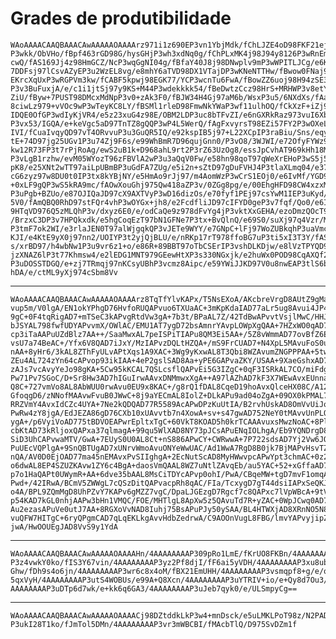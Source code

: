 # Grades de produtibilidade

    WAoAAAACAAQBAAACAwAAAAAOAAAArz971i1z690EP3vn1YbjMdk/fChLJZE4oD98FKF21ejh
    P3wkk/ObVHo/fBpf463rGD98G/hysGHjP3wh3xdNq0g/fChPLxMK4j98J94y8126P3wRnEmT
    cwQ/fAS169Jj4z98HmGCZ/NcP3wqGgNI04g/fBfaY40J8j98DNwplv9mP3wWPITLJCg/e6Kt
    7DDFsj97lCsvAZyEP3u2WzEL8vg/e8mhY6aTVD98DX1VTajDP3wKNeNTTHw/fBwow0FNaj98
    EKrcXqUxP3wRGPVm3kw/fCABF5kpwj98EGK77/YCP3wcnTu6FwA/fBowZZ6uoj98H94zSE3F
    P3v3BuFuxjA/e/c1i1jtSj97y9KS+M44P3wdekkkk54/fBeDwtzCcz98HrS+MRHWP3v8etYD
    ZiU/fByw+7PUST98DMcxMdNpP3v0+zAk3F0/fBJW34H4Gj97aM6b/WsxP3u5/6NXdXs/fAa7
    8ciwLz979+vVOc9wP3wTeyKC8LY/fBSMl1rleD98FmwNkYWaP3wf11ulhOQ/fCkXzF+iZj98
    IDQE0OfGP3wdIyKjVR4/e5z23xuG4z98E/OBM2LDP3uc8bTFvZI/e6nGXRkRaz973vuI6Xb4
    P3vx53/IGQA/e+keVgc5aD97TnTZ8gQQP3wP4L5WerQ/fAgFxvyrsT98EZi57FY2P3wOXeLp
    IVI/fCuaIvqyQD97vT4ORvvuP3u3GuQR5IQ/e92kspIB5j97+L22XCpIP3raBiu/Sns/eqys
    tE+74D97jg25UGv1P3u74Zj9F6s/e99WhBmR7D96qujGnn0/P3vO8/3WJWI/e72OfyFYWz97
    kw12R73FP3t7rPjRoAg/ewS2uB1k+D968ahL9rt2P3rZ63UzOg8/essJpCvhAT969kHh18Mb
    P3vLgB1rzhw/evM05WYozT96zFBVlA2wP3u3aQqV0Fw/e58hn98qoT97qWeXrEHoP3wS5j5Q
    pK8/e25XNt2wTT97aiLpUBmBP3uGdFA7ZUg/e5i2n+sZtD97gDuFVHJ4P3tlaXLmq04/e37W
    cG6zyz97w8DU0t0IP3tx8kYBjNY/e5HmAo9rJj97/m4AomWzP3wCrS1EOj0/e6IvMf/YGD97
    +0xLF9gQP3wS5kRA9mc/fAOwXouGhj975Qw418aZP3v/0ZGg8pg/e/00EhgHFD98CW4xzxMe
    P3uPgb+BZUo/e87OJIQaJD97cX9AXTVyP3wD16dizOs/e70fyf1PEj97csYwM1IEP3uKyd/0
    5V0/fAmQBQ0RhD97stFQr4vhP3wOYGx+jh8/e2FcdfliJD97cIFYD0geP3v7fqf/Qo0/e6Iv
    9HTqVD976Q5zMLQhP3v/dxyz6E0/e/odCaQe9z978dFvYg4jP3vktXxGEHA/ezoDmzQOcT97
    /BrzxC3DP3v7HPQkxdk/e5hgCoqEzT97bN1GFNe7P3tx+BvQlnQ/e69S0/suXj97q4Vzr/MU
    P3tmF7ok2WI/e3rlaJEN0T97alWjgqkQP3vJETe9WYY/e7GNpC+lFj97WoZUBkqhP3uaVmc+
    KJI/e4KtE9yX0j97nn2/UOIYP3t2yjQjBLU/e/nRKp17rT978ffoBG7uP3ti5xI3T3Y/fASM
    s/xrBD97/h4wbNw1P3u9vr6z1+o/e86R+89BBT97oTbCSErIP3vshDLKDjw/e8lVzTPYQD97
    jzXNAZ6lP3t77Khmsw4/e2lEDG1MNT979GEewHtXP3s330NGxjk/e2huWx0POD98CqAXQf26
    P3uDOSSTDGQ/e+zj7TRmqj97nKCsyUBhP3vcmz8Aipc/e59YWiJJKD97V0u8nwEAP3tlS6bR
    hDA/e/ctML9yXj974cSbm8Vv

---

    WAoAAAACAAQBAAACAwAAAAAOAAAArz8TqTfYlvKAPx/T5NsEXoA/AKcbreVrgD8AUtZ9gMaA
    vup5m/V0lgA/EN1okYPhgD76HvfoRUQAPvuo6TXUaAC+3mKpKdaIAD77aLr5ug8Avui4JP4X
    9gC+0F4tqRigAD7+mTSeC3kAPvgRtdVw3gA+7b3t/BPaAL7Z/42TdBwAPvvtVsjlMwC/HHJW
    bJSYAL798fwfUDYAPvvmX/OWlAC/EMU1AT7ygD72bsAmnrYAvpLOWpXgQAA+7HZxWO0qAD7W
    cp3iTaAAPuUZdBlz7AA++/SaaMwxAL7peISPiTIAPu8QM3Ei5AA+/5Z8vWmmAD77ovBfZ6EA
    vsU7a74BeAC+/Yfx6V8QAD7iJxY/MzIAPvzDQLtHZQA+/mS9FrCUAD7+N4XpL5MAvuFoS0u8
    nAA+8yHr6/3kAL8ZThFyULvAPtXqs1A9XAC+3Wg9yKxwAL8T3Qbi8WZAvumZNGPPPAA+5twA
    ZEu4AL724zYn64cAPvop93ikIAA+4eP2gslSAD8Aa+yPE6GAPvaZKY/USAA+9XaeGshxAD72
    zAJs7vcAvyYeJo98gKA+5Cw95kKCAL7QSLcsflQAPvEi5G3IZgC+0qF3ISRkAL7CO/miFdgA
    Pw71Pv7SGoC/D+Sr8Hw3AD7hIGuIrwAAvxDNMmwxXgA++A97lAZhAD7kF3X7WEwAvxEUnnak
    Q8C+727vmVo8AL8AbWUU0rwAvu0EU9x8KAC+/g8rQ1fDAL8CqeD19hoAvxQlceHX08C/A12v
    GfoqgD6/zNNofMAAvwFvuB0JWwC+8j9aYECmAL8IolZ+DLkAPu9ad04oZgA+09OX0kPMAL70
    RRZVmY4AvxIdCZc4UYA+7Ne2kQDQAD77R5589AcAPwDPzKuUtIA/B2rvhUskAD8OmVvUiJoA
    PwRw4zY8jgA/EdJEZA86gD76CXb10xUAvvtb7n4XowA+sv+s47gwAD752NeY0tMAvvUnPLQX
    ygA+/p6VyiVoAD775tBDVOEAPwrEpltxTgC+60VkT8KOAD5h0krTCAAAvuxsMwzNoAC+8PlD
    cbKtAD73kRljoxQAPxa37qlmagA+99qu5WlXAD8NY73pJCsAPuENqIOLhgA/Eb9YQNDrgD8S
    SiD3UhCAPvwaMTV/GwA+7EUyS0U0AL8Ct+nS886APwCY+CWRwwA+7P722sdsAD7Yj2Vw6JQA
    PuUEcVQPlgA+9SnQBTUgAD7xUNrvWmoAvuONYeWwUAC/Ad1WwA7RgD8B0jk7BjMAPvHsvTZP
    nQA/AV0D0EjOAD77ma45nEMAvxPvSIIghgA+2EcNutScAD8MyHWwvpcAPwYpt3chmAC+0z25
    o6dwAL8EP4SZUZKAvw1ZY6c4BgA+daosVmQAAL8WZ7uNtlZAvqEb/au5YAC+52+xGffaAD7S
    p7o1HaQAPt0UWymR+AA+6dve35bAAL8MsCiTDYcAPvp0ohI/PwA/CBqeMW+tgD7mvF1omqAA
    Pwd+/42IRwA/BCmV5ZWWgL7cQSzDitQAPvacpRh8qAC/FIa/TcxygD7gT44dsiIAPxSeQKJp
    o4A/BPL9ZQmMgD8UhPZvY7KAPv6gMZZ7vgC/DpaLJGEzgD7Rgcf7c8QAPxc7lVpWBcA+9tVX
    p54KAD7kGL0nhjAAPw3bHn1VMQC/FOE/MHTlgL8ApXw5z5QAvuTd7R+yZAC+0WpJCwq0AD74
    Au2ezasAPuVe0utJ7AA+8RGXoVvNAD8Iuhj75BsAPuPJy50ySAA/BL4HTWXjAD8XRnNO5N8A
    vuQFW7HITgC+6ryQPgmCAD7qLqEKLkgAvvHdbZedrwA/C9AOOnVugL8FBG/lmvYAPvyjipZY
    jwA/HwOOUEgJAD8VvS9y1YdA

---

    WAoAAAACAAQBAAACAwAAAAAOAAAAHn/4AAAAAAAAP309pRo1LmE/fKrUO8FKBn/4AAAAAAAA
    P3z4vwkY0ko/fIS3Y67vin/4AAAAAAAAP3yz2Pf8djI/fF6ai5yVDH/4AAAAAAAAP3xu8ubg
    Ghw/fDh9s4o6jn/4AAAAAAAAP3wr6c8x4oM/fBX21EmUHH/4AAAAAAAAP3vsmqpf8+g/e/qb
    5qxVyH/4AAAAAAAAP3utS4WOBUs/e99A+Q8Xcn/4AAAAAAAAP3uYTRIV+io/e+Qy8d7Ou3/4
    AAAAAAAAP3uDTp6d7wk/e+kk6q6GA3/4AAAAAAAAP3uJeb7qyk0/e/ULSmpyCg==

---

    WAoAAAACAAQBAAACAwAAAAAOAAAACj98DZtddkLkP3w4+mnDsck/e5uLMKLPoT98z/N2PADl
    P3ukI28T1ko/fJmTol5DMn/4AAAAAAAAP3vr3mWBCBI/fMAcbTlQ/D975SvDZm1f

